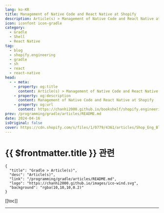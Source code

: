 ```yaml
---
lang: ko-KR
title: Management of Native Code and React Native at Shopify
description: Article(s) > Management of Native Code and React Native at Shopify
icon: iconfont icon-gradle
category: 
  - Gradle
  - Shell
  - React Native
tag: 
  - blog
  - shopify.engineering
  - gradle
  - sh
  - react
  - react-native
head:
  - - meta:
    - property: og:title
      content: Article(s) > Management of Native Code and React Native at Shopify
    - property: og:description
      content: Management of Native Code and React Native at Shopify
    - property: og:url
      content: https://chanhi2000.github.io/bookshelf/shopify.engineering/managing-native-code-react-native.html
prev: /programming/gradle/articles/README.md
date: 2024-04-16
isOriginal: false
cover: https://cdn.shopify.com/s/files/1/0779/4361/articles/Shop_Eng_Blog_Header_3.png?format=webp&v=1618518074&width=1024
---
```


# {{ $frontmatter.title }} 관련

```component VPCard
{
  "title": "Gradle > Article(s)",
  "desc": "Article(s)",
  "link": "/programming/gradle/articles/README.md",
  "logo": "https://chanhi2000.github.io/images/ico-wind.svg",
  "background": "rgba(10,10,10,0.2)"
}
```

[[toc]]

---

<SiteInfo
  name="Management of Native Code and React Native at Shopify"
  desc="We had to determine how to leverage React Native while still using iOS and Android native features, and when and how we write native code."
  url="https://shopify.engineering/managing-native-code-react-native"
  logo="https://cdn.shopify.com/static/shopify-favicon.png"
  preview="https://cdn.shopify.com/s/files/1/0779/4361/articles/Shop_Eng_Blog_Header_3.png?format=webp&v=1618518074&width=1024"/>

<!-- TODO: 작성 -->
